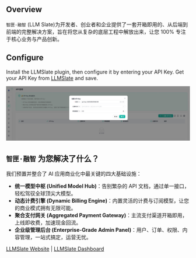 ## Overview

`智匣·融智` (LLM Slate)为开发者、创业者和企业提供了一套开箱即用的、从后端到前端的完整解决方案，旨在将您从复杂的底层工程中解放出来，让您 100% 专注于核心业务与产品创新。

## Configure

Install the LLMSlate plugin, then configure it by entering your API Key. Get your API Key from [LLMSlate](https://dashboard.llmslate.com/api-keys) and save.

![](./_assets/llmslate_apikey.jpeg)

## **`智匣·融智` 为您解决了什么？**

我们预置并整合了 AI 应用商业化中最关键的四大基础设施：

- **统一模型中枢 (Unified Model Hub)**：告别繁杂的 API 文档，通过单一接口，轻松驾驭全球顶尖大模型。
- **动态计费引擎 (Dynamic Billing Engine)**：内置灵活的计费与订阅模型，让您的商业模式拥有无限可能。
- **聚合支付网关 (Aggregated Payment Gateway)**：主流支付渠道开箱即用，上线即收费，加速现金回流。
- **企业级管理后台 (Enterprise-Grade Admin Panel)**：用户、订单、权限、内容管理，一站式搞定，运营无忧。

[LLMSlate Website](https://www.llmslate.com/) | [LLMSlate Dashboard](https://dashboard.llmslate.com/)
